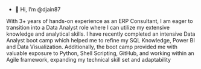 - 👋 Hi, I’m @djain87

With 3+ years of hands-on 
experience as an ERP Consultant, I 
am eager to transition into a Data 
Analyst role where I can utilize my 
extensive knowledge and analytical 
skills. 
I have recently completed an
intensive Data Analyst boot camp 
which helped me to refine my SQL 
Knowledge, Power BI and Data 
Visualization. Additionally, the boot 
camp provided me with valuable 
exposure to Python, Shell Scripting,
GitHub, and working within an 
Agile framework, expanding my 
technical skill set and adaptability




<!---
djain87/djain87 is a ✨ special ✨ repository because its `README.md` (this file) appears on your GitHub profile.
You can click the Preview link to take a look at your changes.
--->
